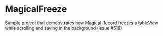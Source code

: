 MagicalFreeze
=============

Sample project that demonstrates how Magical Record freezes a tableView while scrolling and saving in the background (issue #518)
